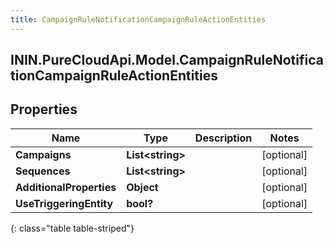 ```yaml
---
title: CampaignRuleNotificationCampaignRuleActionEntities
---
```

## ININ.PureCloudApi.Model.CampaignRuleNotificationCampaignRuleActionEntities

## Properties

|Name | Type | Description | Notes|
|------------ | ------------- | ------------- | -------------|
| **Campaigns** | **List&lt;string&gt;** |  | [optional] |
| **Sequences** | **List&lt;string&gt;** |  | [optional] |
| **AdditionalProperties** | **Object** |  | [optional] |
| **UseTriggeringEntity** | **bool?** |  | [optional] |
{: class="table table-striped"}


